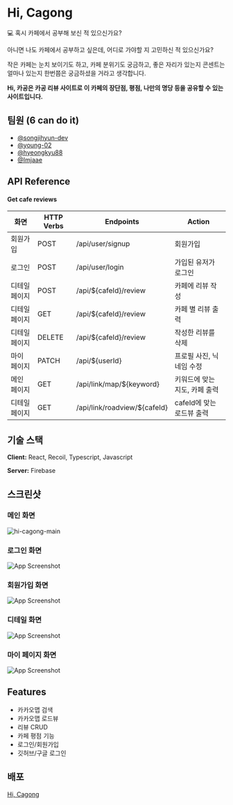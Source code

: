 # Hi, Cagong

💻 혹시 카페에서 공부해 보신 적 있으신가요?

아니면 나도 카페에서 공부하고 싶은데, 어디로 가야할 지 고민하신 적 있으신가요?

작은 카페는 눈치 보이기도 하고, 카페 분위기도 궁금하고, 좋은 자리가 있는지 콘센트는 얼마나 있는지 한번쯤은 궁금하셨을 거라고 생각합니다.

**Hi, 카공은 카공 리뷰 사이트로 이 카페의 장단점, 평점, 나만의 명당 등을 공유할 수 있는 사이트입니다.**

## 팀원 (6 can do it)

- [@songjihyun-dev](https://www.github.com/songjihyun-dev)
- [@young-02](https://www.github.com/young-02)
- [@hyeongkyu88](https://www.github.com/hyeongkyu88)
- [@Imjaae](https://www.github.com/Imjaae)

## API Reference

#### Get cafe reviews

| 화면          | HTTP Verbs | Endpoints                    | Action                        |
| ------------- | ---------- | ---------------------------- | ----------------------------- |
| 회원가입      | POST       | /api/user/signup             | 회원가입                      |
| 로그인        | POST       | /api/user/login              | 가입된 유저가 로그인          |
| 디테일 페이지 | POST       | /api/${cafeId}/review        | 카페에 리뷰 작성              |
| 디테일 페이지 | GET        | /api/${cafeId}/review        | 카페 별 리뷰 출력             |
| 디테일 페이지 | DELETE     | /api/${cafeId}/review        | 작성한 리뷰를 삭제            |
| 마이 페이지   | PATCH      | /api/${userId}               | 프로필 사진, 닉네임 수정      |
| 메인 페이지   | GET        | /api/link/map/${keyword}     | 키워드에 맞는 지도, 카페 출력 |
| 디테일 페이지 | GET        | /api/link/roadview/${cafeId} | cafeId에 맞는 로드뷰 출력     |

## 기술 스택

**Client:** React, Recoil, Typescript, Javascript

**Server:** Firebase

## 스크린샷

### 메인 화면

![hi-cagong-main](https://user-images.githubusercontent.com/88391843/215370003-98f9311e-c13e-4cfc-9d8a-455c5bc81803.gif)


### 로그인 화면

![App Screenshot](https://user-images.githubusercontent.com/88391843/215369886-98329980-f39b-4c9f-84fd-00a1fafeee23.png)

### 회원가입 화면

![App Screenshot](https://user-images.githubusercontent.com/88391843/215369882-5b779662-1207-41c9-9a37-faebf9c4f6a0.png)

### 디테일 화면

![App Screenshot](https://user-images.githubusercontent.com/88391843/215369894-a7432a22-f071-4b41-ab44-3e4e637a7399.png)

### 마이 페이지 화면

![App Screenshot](https://user-images.githubusercontent.com/88391843/215369870-bf7ce229-4a3a-4144-a0e4-139d84f62445.png)

## Features

- 카카오맵 검색
- 카카오맵 로드뷰
- 리뷰 CRUD
- 카페 평점 기능
- 로그인/회원가입
- 깃허브/구글 로그인

## 배포

[Hi, Cagong](https://hi-cagong.vercel.app/)
